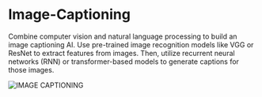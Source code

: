 # Image-Captioning

Combine computer vision and natural language processing to build an image captioning AI. Use pre-trained image recognition models like VGG or ResNet to extract features from images. Then, utilize recurrent neural networks (RNN) or transformer-based models to generate captions for those images.

![IMAGE CAPTIONING](https://github.com/anjali200403/CODETICE/assets/150911312/d8781006-e479-48a4-ba0d-7a8748c24300)
